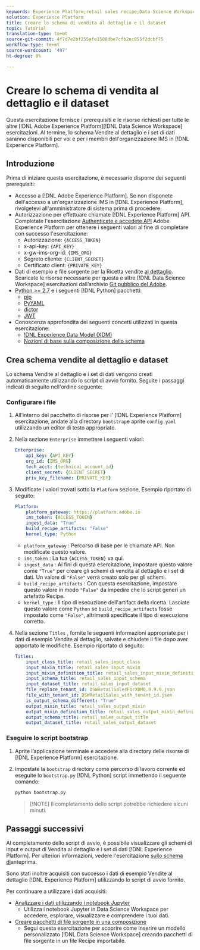 ```yaml
---
keywords: Experience Platform;retail sales recipe;Data Science Workspace;popular topics
solution: Experience Platform
title: Creare lo schema di vendita al dettaglio e il dataset
topic: Tutorial
translation-type: tm+mt
source-git-commit: 4f7d7e2bf255afe1588dbe7cfb2ec055f2dcbf75
workflow-type: tm+mt
source-wordcount: '497'
ht-degree: 0%

---
```



# Creare lo schema di vendita al dettaglio e il dataset

Questa esercitazione fornisce i prerequisiti e le risorse richiesti per tutte le altre [!DNL Adobe Experience Platform][!DNL Data Science Workspace] esercitazioni. Al termine, lo schema Vendite al dettaglio e i set di dati saranno disponibili per voi e per i membri dell&#39;organizzazione IMS in [!DNL Experience Platform].

## Introduzione

Prima di iniziare questa esercitazione, è necessario disporre dei seguenti prerequisiti:
- Accesso a [!DNL Adobe Experience Platform]. Se non disponete dell&#39;accesso a un&#39;organizzazione IMS in [!DNL Experience Platform], rivolgetevi all&#39;amministratore di sistema prima di procedere.
- Autorizzazione per effettuare chiamate [!DNL Experience Platform] API. Completate l&#39;esercitazione [Authenticate e accedete  API](../../tutorials/authentication.md) Adobe Experience Platform per ottenere i seguenti valori al fine di completare con successo l&#39;esercitazione:
   - Autorizzazione: `{ACCESS_TOKEN}`
   - x-api-key: `{API_KEY}`
   - x-gw-ims-org-id: `{IMS_ORG}`
   - Segreto cliente: `{CLIENT_SECRET}`
   - Certificato client: `{PRIVATE_KEY}`
- Dati di esempio e file sorgente per la Ricetta vendite [al dettaglio](../pre-built-recipes/retail-sales.md). Scaricate le risorse necessarie per questa e altre [!DNL Data Science Workspace] esercitazioni dall’archivio [Git pubblico del Adobe](https://github.com/adobe/experience-platform-dsw-reference/).
- [Python >= 2.7](https://www.python.org/downloads/) e i seguenti [!DNL Python] pacchetti:
   - [pip](https://pypi.org/project/pip/)
   - [PyYAML](https://pyyaml.org/)
   - [dictor](https://pypi.org/project/dictor/)
   - [JWT](https://pypi.org/project/jwt/)
- Conoscenza approfondita dei seguenti concetti utilizzati in questa esercitazione:
   - [!DNL Experience Data Model (XDM)](../../xdm/home.md)
   - [Nozioni di base sulla composizione dello schema](../../xdm/schema/field-dictionary.md)

## Crea schema vendite al dettaglio e dataset

Lo schema Vendite al dettaglio e i set di dati vengono creati automaticamente utilizzando lo script di avvio fornito. Seguite i passaggi indicati di seguito nell&#39;ordine seguente:

### Configurare i file

1. All’interno del pacchetto di risorse per l’ [!DNL Experience Platform] esercitazione, andate alla directory `bootstrap`e aprite `config.yaml` utilizzando un editor di testo appropriato.
2. Nella sezione `Enterprise` immettere i seguenti valori:

   ```yaml
   Enterprise:
       api_key: {API_KEY}
       org_id: {IMS_ORG}
       tech_acct: {technical_account_id}
       client_secret: {CLIENT_SECRET}
       priv_key_filename: {PRIVATE_KEY}
   ```

3. Modificate i valori trovati sotto la `Platform` sezione, Esempio riportato di seguito:

   ```yaml
   Platform:
       platform_gateway: https://platform.adobe.io
       ims_token: {ACCESS_TOKEN}
       ingest_data: "True"
       build_recipe_artifacts: "False"
       kernel_type: Python
   ```

   - `platform_gateway` : Percorso di base per le chiamate API. Non modificate questo valore.
   - `ims_token` : La tua `{ACCESS_TOKEN}` va qui.
   - `ingest_data` : Ai fini di questa esercitazione, impostare questo valore come `"True"` per creare gli schemi di vendita al dettaglio e i set di dati. Un valore di `"False"` verrà creato solo per gli schemi.
   - `build_recipe_artifacts` : Con questa esercitazione, impostare questo valore in modo `"False"` da impedire che lo script generi un artefatto Recipe.
   - `kernel_type` : Il tipo di esecuzione dell&#39;artifact della ricetta. Lasciate questo valore come `Python` se `build_recipe_artifacts` fosse impostato come `"False"`, altrimenti specificate il tipo di esecuzione corretto.

4. Nella sezione `Titles` , fornite le seguenti informazioni appropriate per i dati di esempio Vendite al dettaglio, salvate e chiudete il file dopo aver apportato le modifiche. Esempio riportato di seguito:

   ```yaml
   Titles:
       input_class_title: retail_sales_input_class
       input_mixin_title: retail_sales_input_mixin
       input_mixin_definition_title: retail_sales_input_mixin_definition
       input_schema_title: retail_sales_input_schema
       input_dataset_title: retail_sales_input_dataset
       file_replace_tenant_id: DSWRetailSalesForXDM0.9.9.9.json
       file_with_tenant_id: DSWRetailSales_with_tenant_id.json
       is_output_schema_different: "True"
       output_mixin_title: retail_sales_output_mixin
       output_mixin_definition_title: retail_sales_output_mixin_definition
       output_schema_title: retail_sales_output_title
       output_dataset_title: retail_sales_output_dataset
   ```

### Eseguire lo script bootstrap

1. Aprite l’applicazione terminale e accedete alla directory delle risorse di [!DNL Experience Platform] esercitazione.
2. Impostate la `bootstrap` directory come percorso di lavoro corrente ed eseguite lo `bootstrap.py` [!DNL Python] script immettendo il seguente comando:

   ```bash
   python bootstrap.py
   ```

   >[!NOTE] Il completamento dello script potrebbe richiedere alcuni minuti.

## Passaggi successivi

Al completamento dello script di avvio, è possibile visualizzare gli schemi di input e output di Vendita al dettaglio e i set di dati [!DNL Experience Platform]. Per ulteriori informazioni, vedere l&#39;esercitazione [sullo schema di](./preview-schema-data.md)anteprima.

Sono stati inoltre acquisiti con successo i dati di esempio Vendite al dettaglio [!DNL Experience Platform] utilizzando lo script di avvio fornito.

Per continuare a utilizzare i dati acquisiti:
- [Analizzare i dati utilizzando i notebook Jupyter](../jupyterlab/analyze-your-data.md)
   - Utilizza i notebook Jupyter in Data Science Workspace per accedere, esplorare, visualizzare e comprendere i tuoi dati.
- [Creare pacchetti di file sorgente in una composizione](./package-source-files-recipe.md)
   - Segui questa esercitazione per scoprire come inserire un modello personalizzato [!DNL Data Science Workspace] creando pacchetti di file sorgente in un file Recipe importabile.